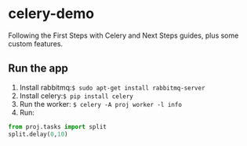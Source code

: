 # celery-demo

Following the First Steps with Celery and Next Steps guides, plus some custom features.

Run the app
---
1. Install rabbitmq:`$ sudo apt-get install rabbitmq-server`
2.  Install celery:`$ pip install celery`
3. Run the worker: `$ celery -A proj worker -l info`
4. Run:
```python
from proj.tasks import split
split.delay(0,10)
```
